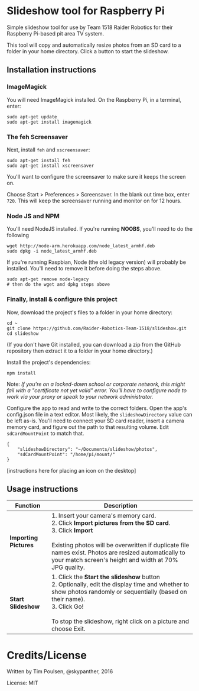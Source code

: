 # Slideshow tool for Raspberry Pi

Simple slideshow tool for use by Team 1518 Raider Robotics for their Raspberry Pi-based pit area TV system. 

This tool will copy and automatically resize photos from an SD card to a folder in your home directory. Click a button to start the slideshow. 

## Installation instructions

### ImageMagick

You will need ImageMagick installed. On the Raspberry Pi, in a terminal, enter:

```shell
sudo apt-get update
sudo apt-get install imagemagick
```

### The feh Screensaver
Next, install `feh` and `xscreensaver`:

```
sudo apt-get install feh
sudo apt-get install xscreensaver
```

You'll want to configure the screensaver to make sure it keeps the screen on. 

Choose Start > Preferences > Screensaver. In the blank out time box, enter `720`. This will keep the screensaver running and monitor on for 12 hours.

### Node JS and NPM

You'll need NodeJS installed. If you're running **NOOBS**, you'll need to do the following

```
wget http://node-arm.herokuapp.com/node_latest_armhf.deb 
sudo dpkg -i node_latest_armhf.deb
```

If you're running Raspbian, Node (the old legacy version) will probably be installed. You'll need to remove it before doing the steps above.

```
sudo apt-get remove node-legacy
# then do the wget and dpkg steps above
```

### Finally, install & configure this project

Now, download the project's files to a folder in your home directory:

```
cd ~
git clone https://github.com/Raider-Robotics-Team-1518/slideshow.git
cd slideshow
```

(If you don't have Git installed, you can download a zip from the GitHub repository then extract it to a folder in your home directory.)


Install the project's dependencies:

```
npm install
```

Note: _If you're on a locked-down school or corporate network, this might fail with a "certificate not yet valid" error. You'll have to configure node to work via your proxy or speak to your network administrator._

Configure the app to read and write to the correct folders. Open the app's config.json file in a text editor. Most likely, the `slideshowDirectory` value can be left as-is. You'll need to connect your SD card reader, insert a camera memory card, and figure out the path to that resulting volume. Edit `sdCardMountPoint` to match that.

```
{
	"slideshowDirectory": "~/Documents/slideshow/photos",
	"sdCardMountPoint": "/home/pi/mount/"
}
```

[instructions here for placing an icon on the desktop]

## Usage instructions

|Function|Description|
|-----|------|
|**Importing Pictures**|1. Insert your camera's memory card. <br/>2. Click **Import pictures from the SD card**.<br/>3. Click **Import**<br/><br/>Existing photos will be overwritten if duplicate file names exist. Photos are resized automatically to your match screen's height and width at 70% JPG quality.|
|**Start Slideshow**|1. Click the **Start the slideshow** button<br/>2. Optionally, edit the display time and whether to show photos randomly or sequentially (based on their name).<br/>3. Click Go!<br/><br/>To stop the slideshow, right click on a picture and choose Exit.|




# Credits/License

Written by Tim Poulsen, @skypanther, 2016

License: MIT